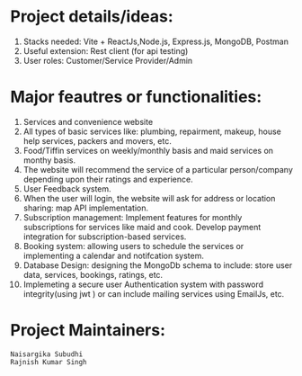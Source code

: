 # Project details/ideas:

1. Stacks needed: Vite + ReactJs,Node.js, Express.js, MongoDB, Postman
2. Useful extension: Rest client (for api testing)
3. User roles: Customer/Service Provider/Admin

# Major feautres or functionalities:
1. Services and convenience website
2. All types of basic services like: plumbing, repairment, makeup, house help services, packers and movers, etc.
3. Food/Tiffin services on weekly/monthly basis and maid services on monthy basis.
4. The website will recommend the service of a particular person/company depending upon their ratings and experience.
5. User Feedback system.
6. When the user will login, the website will ask for address or location sharing: map API implementation.
7. Subscription management: Implement features for monthly subscriptions for services like maid and cook. Develop payment integration for subscription-based services.
8. Booking system: allowing users to schedule the services or implementing a calendar and notifcation system.
9. Database Design: designing the MongoDb schema to include: store user data, services, bookings, ratings, etc.
10. Implemeting a secure user Authentication system with password integrity(using jwt ) or can include mailing services using EmailJs, etc.

# Project Maintainers:
<a href="https://github.com/Naisargika1402/" style="text-decoration: none;">`Naisargika Subudhi`</a> <br/>
<a href="https://github.com/rks-031/" style="text-decoration: none;">`Rajnish Kumar Singh`</a> <br/>

